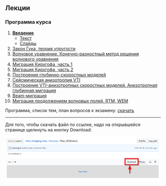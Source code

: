 ## Лекции

### Программа курса

1. **[Введение](01_Введение/)**
    - [Текст](01_Введение/Конспект_Лекция_01_Введение.docx)
    - [Слайды](01_Введение/Слайды_Лекция_01_Введение.pdf)
2. [Закон Гука, теория упругости](Lektsia_02_Hooke.docx)
3. [Волновое уравнение. Конечно-разностный метод решения волнового уравнения]()
4. [Миграция Кирхгофа, часть 1](Lektsia_04_Kirchhoff.docx)
5. [Миграция Кирхгофа, часть 2]()
6. [Построение глубинно-скоростных моделей]()
7. [Сейсмическая анизотропия VTI](Lektsia_06_VTI.docx)
8. [Построение VTI-анизотропных скоростных моделей. Анизотропная глубинная миграция]()
9. [Beam-миграция]()
10. [Миграция продолжением волновых полей. RTM, WEM]()

Программа, список тем, план вопросов к экзамену: [скачать](Plan_2018.docx)

-----
Для того, чтобы скачать файл по ссылке, надо на открывшейся странице щелкнуть на кнопку Download:

![Download-info](../misc/how_to_download.png)
